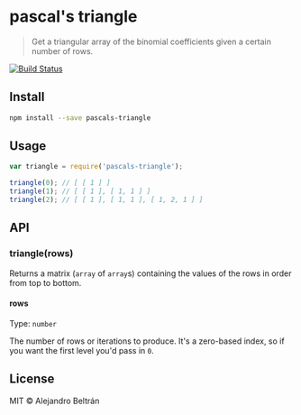 # pascal's triangle

> Get a triangular array of the binomial coefficients given a certain number of rows.

[![Build Status](https://travis-ci.org/alebelcor/pascals-triangle.svg)](https://travis-ci.org/alebelcor/pascals-triangle)

## Install

```bash
npm install --save pascals-triangle
```

## Usage

```js
var triangle = require('pascals-triangle');

triangle(0); // [ [ 1 ] ]
triangle(1); // [ [ 1 ], [ 1, 1 ] ]
triangle(2); // [ [ 1 ], [ 1, 1 ], [ 1, 2, 1 ] ]
```

## API

### triangle(rows)

Returns a matrix (`array` of `array`s) containing the values of the rows in order from top to bottom.

#### rows

Type: `number`

The number of rows or iterations to produce. It's a zero-based index, so if you want the first level you'd pass in `0`.

## License

MIT © Alejandro Beltrán
